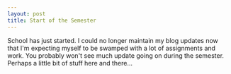 ```yaml
---
layout: post
title: Start of the Semester
---
```


School has just started. I could no longer maintain my blog updates now that I'm expecting myself to be swamped with a lot of assignments and work. You probably won't see much update going on during the semester. Perhaps a little bit of stuff here and there...